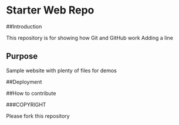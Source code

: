 # Starter Web Repo

##Introduction

This repository is for showing how Git and GitHub work
Adding a line

## Purpose

Sample website with plenty of files for demos

##Deployment

##How to contribute

###COPYRIGHT

Please fork this repository
 

